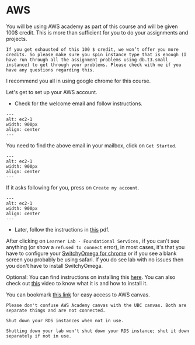 # AWS

You will be using AWS academy as part of this course and will be given 100$ credit. This is more than sufficient for you to do your assignments and projects.

```{Warning}
If you get exhausted of this 100 $ credit, we won’t offer you more credits. So please make sure you spin instance type that is enough (I have run through all the assignment problems using db.t3.small instance) to get through your problems. Please check with me if you have any questions regarding this.
```

I recommend you all in using google chrome for this course. 

Let's get to set up your AWS account.

- Check for the welcome email and follow instructions.

```{figure} img/welcome.png
---
alt: ec2-1
width: 900px
align: center
---
```

You need to find the above email in your mailbox, click on `Get Started`.

```{figure} img/account.png
---
alt: ec2-1
width: 900px
align: center
---
```

If it asks following for you, press on `Create my account`.

```{figure} img/create.png
---
alt: ec2-1
width: 900px
align: center
---
```

- Later, follow the instructions in [this](https://canvas.ubc.ca/files/24609058/download?download_frd=1) pdf. 


After clicking on `Learner Lab - Foundational Services,` if you can't see anything (or show a `refused to connect` error), in most cases, it's that you have to configure your [SwitchyOmega for chrome](https://docs.aws.amazon.com/emr/latest/ManagementGuide/emr-connect-master-node-proxy.html) or if you see a blank screen you probably be using safari. If you do see lab with no issues then you don't have to install SwitchyOmega.

Optional: You can find instructions on installing this [here](https://docs.aws.amazon.com/emr/latest/ManagementGuide/emr-connect-master-node-proxy.html). You can also check out [this](https://www.youtube.com/watch?v=SZMcTaFzQZs) video to know what it is and how to install it.

You can bookmark [this link](https://awsacademy.instructure.com/login/canvas) for easy access to AWS canvas.

```{important}
Please don't confuse AWS Academy canvas with the UBC canvas. Both are separate things and are not connected.
```

```{Warning}
Shut down your RDS instances when not in use.
```

```{note}
Shutting down your lab won't shut down your RDS instance; shut it down separately if not in use.
```